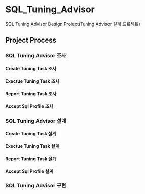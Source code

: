 # SQL_Tuning_Advisor
SQL Tuning Advisor Design Project(Tuning Advisor 설계 프로젝트)

## Project Process
### SQL Tuning Advisor 조사
#### Create Tuning Task 조사
#### Exectue Tuning Task 조사
#### Report Tuning Task 조사
#### Accept Sql Profile 조사
### SQL Tuning Advisor 설계
#### Create Tuning Task 설계
#### Exectue Tuning Task 설계
#### Report Tuning Task 설계
#### Accept Sql Profile 설계
### SQL Tuning Advisor 구현
